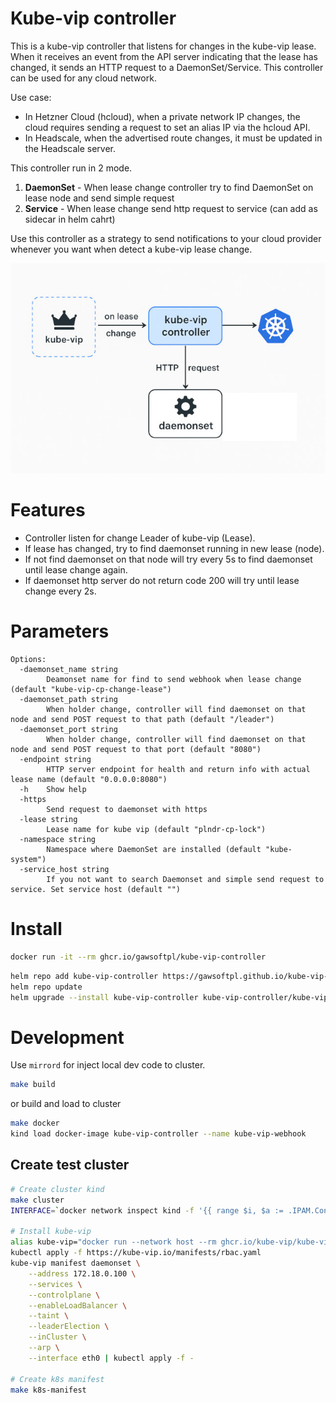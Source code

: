# Kube-vip controller
This is a kube-vip controller that listens for changes in the kube-vip lease.
When it receives an event from the API server indicating that the lease has changed, it sends an HTTP request to a DaemonSet/Service.
This controller can be used for any cloud network.

Use case:
- In Hetzner Cloud (hcloud), when a private network IP changes, the cloud requires sending a request to set an alias IP via the hcloud API.
- In Headscale, when the advertised route changes, it must be updated in the Headscale server.


This controller run in 2 mode. 
1. **DaemonSet** - When lease change controller try to find DaemonSet on lease node and send simple request  
2. **Service** - When lease change send http request to service (can add as sidecar in helm cahrt)

Use this controller as a strategy to send notifications to your cloud provider whenever you want when detect a kube-vip lease change.


![alt text](image.jpg)

# Features
- Controller listen for change Leader of kube-vip (Lease).
- If lease has changed, try to find daemonset running in new lease (node).
- If not find daemonset on that node will try every 5s to find daemonset until lease change again.
- If daemonset http server do not return code 200 will try until lease change every 2s.

# Parameters
```
Options:
  -daemonset_name string
        Deamonset name for find to send webhook when lease change (default "kube-vip-cp-change-lease")
  -daemonset_path string
        When holder change, controller will find daemonset on that node and send POST request to that path (default "/leader")
  -daemonset_port string
        When holder change, controller will find daemonset on that node and send POST request to that port (default "8080")
  -endpoint string
        HTTP server endpoint for health and return info with actual lease name (default "0.0.0.0:8080")
  -h    Show help
  -https
        Send request to daemonset with https
  -lease string
        Lease name for kube vip (default "plndr-cp-lock")
  -namespace string
        Namespace where DaemonSet are installed (default "kube-system")
  -service_host string
        If you not want to search Daemonset and simple send request to service. Set service host (default "")
```

# Install

```sh
docker run -it --rm ghcr.io/gawsoftpl/kube-vip-controller
```

```sh
helm repo add kube-vip-controller https://gawsoftpl.github.io/kube-vip-controller
helm repo update
helm upgrade --install kube-vip-controller kube-vip-controller/kube-vip-controller
```

# Development
Use `mirrord` for inject local dev code to cluster.

```sh
make build
```

or build and load to cluster
```sh
make docker
kind load docker-image kube-vip-controller --name kube-vip-webhook
```

## Create test cluster
```sh
# Create cluster kind
make cluster
INTERFACE=`docker network inspect kind -f '{{ range $i, $a := .IPAM.Config }}{{ println .Subnet }}{{ end }}'`

# Install kube-vip
alias kube-vip="docker run --network host --rm ghcr.io/kube-vip/kube-vip:v1.0.0"
kubectl apply -f https://kube-vip.io/manifests/rbac.yaml 
kube-vip manifest daemonset \
    --address 172.18.0.100 \
    --services \
    --controlplane \
    --enableLoadBalancer \
    --taint \
    --leaderElection \
    --inCluster \
    --arp \
    --interface eth0 | kubectl apply -f -

# Create k8s manifest
make k8s-manifest

```
